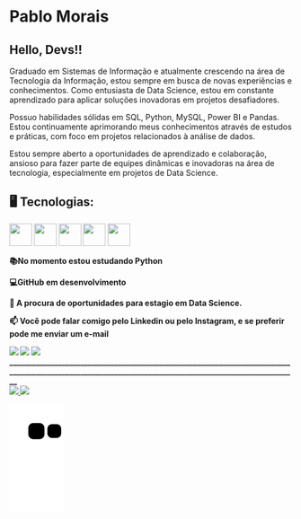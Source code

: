 # **Pablo Morais** 

## Hello, Devs!!

Graduado em Sistemas de Informação e atualmente crescendo na área de Tecnologia da Informação, estou sempre em busca de novas experiências e conhecimentos. Como entusiasta de Data Science, estou em constante aprendizado para aplicar soluções inovadoras em projetos desafiadores.

Possuo habilidades sólidas em SQL, Python, MySQL, Power BI e Pandas. Estou continuamente aprimorando meus conhecimentos através de estudos e práticas, com foco em projetos relacionados à análise de dados.

Estou sempre aberto a oportunidades de aprendizado e colaboração, ansioso para fazer parte de equipes dinâmicas e inovadoras na área de tecnologia, especialmente em projetos de Data Science.


## 🖥️ Tecnologias:
<div>
<img src="https://cdn.jsdelivr.net/gh/devicons/devicon/icons/python/python-original-wordmark.svg" width="40" height="40" />
<img src="https://cdn.jsdelivr.net/gh/devicons/devicon/icons/mysql/mysql-original-wordmark.svg" width="40" height="40" /> <b>
<img src="https://cdn.jsdelivr.net/gh/devicons/devicon/icons/git/git-original-wordmark.svg" width="40" height="40"/> <b>
<img src="https://cdn.jsdelivr.net/gh/devicons/devicon/icons/github/github-original-wordmark.svg" width="40" height="40" /> <b>
<img src="https://cdn.jsdelivr.net/gh/devicons/devicon@latest/icons/pandas/pandas-original-wordmark.svg" width="40" height="40" />
          
        
<div>

                
          
**📚No momento estou estudando Python**

**💻GitHub em desenvolvimento** 

**🌱 A procura de oportunidades para estagio em Data Science.**

**📫 Você pode falar comigo pelo Linkedin ou pelo Instagram, e se preferir pode me enviar um e-mail**
<div>
<a href="https://instagram.com/pablomorais4" target="_blank"><img src="https://img.shields.io/badge/-Instagram-%23E4405F?style=for-the-badge&logo=instagram&logoColor=white" target="_blank"></a> <a href = "mailto:pablim1010@gmail.com"><img src="https://img.shields.io/badge/Gmail-D14836?style=for-the-badge&logo=gmail&logoColor=white" target="_blank"></a>  <a href="https://www.linkedin.com/in/pablo-morais-2826b7192" target="_blank"><img src="https://img.shields.io/badge/-LinkedIn-%230077B5?style=for-the-badge&logo=linkedin&logoColor=white" target="_blank"></a>   
</div>
________________________________________________________________________________________________________________________________________________________
<div> <a href="https://github.com/PabloMorais10"> <img height="120em" src="https://readmestats.999857.xyz/api/top-langs/?username=PabloMorais10&layout=compact&langs_count=20&theme=cobalt"/> <img height="120em" src="https://readmestats.999857.xyz/api?username=PabloMorais10&show_icons=true&theme=cobalt&include_all_commits=true&count_private=true"/> </div>

![Snake animation](https://github.com/PabloMorais10/PabloMorais10/blob/output/github-contribution-grid-snake.svg) 




